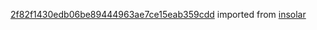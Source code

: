 [2f82f1430edb06be89444963ae7ce15eab359cdd](https://github.com/insolar/insolar/commit/2f82f1430edb06be89444963ae7ce15eab359cdd) imported from [insolar](https://github.com/insolar/insolar)
